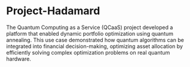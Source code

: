 # Project-Hadamard
The Quantum Computing as a Service (QCaaS) project developed a platform that enabled dynamic portfolio optimization using quantum annealing. This use case demonstrated how quantum algorithms can be integrated into financial decision-making, optimizing asset allocation by efficiently solving complex optimization problems on real quantum hardware.




